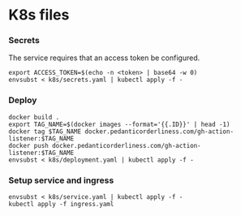# K8s files


### Secrets

The service requires that an access token be configured.

```
export ACCESS_TOKEN=$(echo -n <token> | base64 -w 0)
envsubst < k8s/secrets.yaml | kubectl apply -f -
```

### Deploy

```
docker build .
export TAG_NAME=$(docker images --format='{{.ID}}' | head -1)
docker tag $TAG_NAME docker.pedanticorderliness.com/gh-action-listener:$TAG_NAME
docker push docker.pedanticorderliness.com/gh-action-listener:$TAG_NAME
envsubst < k8s/deployment.yaml | kubectl apply -f -
```

### Setup service and ingress

```
envsubst < k8s/service.yaml | kubectl apply -f -
kubectl apply -f ingress.yaml
```
